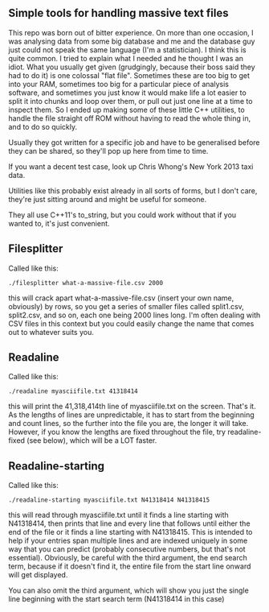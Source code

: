 Simple tools for handling massive text files
-----------------------

This repo was born out of bitter experience. On more than one occasion, I was analysing data from some big database and me and the database guy just could not speak the same language (I'm a statistician). I think this is quite common. I tried to explain what I needed and he thought I was an idiot. What you usually get given (grudgingly, because their boss said they had to do it) is one colossal "flat file". Sometimes these are too big to get into your RAM, sometimes too big for a particular piece of analysis software, and sometimes you just know it would make life a lot easier to split it into chunks and loop over them, or pull out just one line at a time to inspect them. So I ended up making some of these little C++ utilities, to handle the file straight off ROM without having to read the whole thing in, and to do so quickly.

Usually they got written for a specific job and have to be generalised before they can be shared, so they'll pop up here from time to time.

If you want a decent test case, look up Chris Whong's New York 2013 taxi data.

Utilities like this probably exist already in all sorts of forms, but I don't care, they're just sitting around and might be useful for someone.

They all use C++11's to_string, but you could work without that if you wanted to, it's just convenient.

Filesplitter
----------------------

Called like this:

    ./filesplitter what-a-massive-file.csv 2000

this will crack apart what-a-massive-file.csv (insert your own name, obviously) by rows, so you get a series of smaller files called split1.csv, split2.csv, and so on, each one being 2000 lines long. I'm often dealing with CSV files in this context but you could easily change the name that comes out to whatever suits you.

Readaline
---------------------

Called like this:

    ./readaline myasciifile.txt 41318414

this will print the 41,318,414th line of myasciifile.txt on the screen. That's it. As the lengths of lines are unpredictable, it has to start from the beginning and count lines, so the further into the file you are, the longer it will take. However, if you know the lengths are fixed throughout the file, try readaline-fixed (see below), which will be a LOT faster.

Readaline-starting
---------------------

Called like this:

    ./readaline-starting myasciifile.txt N41318414 N41318415

this will read through myasciifile.txt until it finds a line starting with N41318414, then prints that line and every line that follows until either the end of the file or it finds a line starting with N41318415. This is intended to help if your entries span multiple lines and are indexed uniquely in some way that you can predict (probably consecutive numbers, but that's not essential). Obviously, be careful with the third argument, the end search term, because if it doesn't find it, the entire file from the start line onward will get displayed.

You can also omit the third argument, which will show you just the single line beginning with the start search term (N41318414 in this case)
